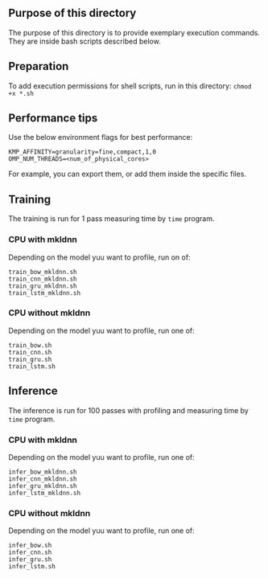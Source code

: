 ## Purpose of this directory
The purpose of this directory is to provide exemplary execution commands. They are inside bash scripts described below.

## Preparation
To add execution permissions for shell scripts, run in this directory:
`chmod +x *.sh`

## Performance tips
Use the below environment flags for best performance:
```
KMP_AFFINITY=granularity=fine,compact,1,0
OMP_NUM_THREADS=<num_of_physical_cores>
```
For example, you can export them, or add them inside the specific files.

## Training
The training is run for 1 pass measuring time by `time` program.
### CPU with mkldnn
Depending on the model yuu want to profile, run on of:
```
train_bow_mkldnn.sh
train_cnn_mkldnn.sh
train_gru_mkldnn.sh
train_lstm_mkldnn.sh
```
### CPU without mkldnn
Depending on the model yuu want to profile, run one of:
```
train_bow.sh
train_cnn.sh
train_gru.sh
train_lstm.sh
```

## Inference
The inference is run for 100 passes with profiling and measuring time by `time` program.
### CPU with mkldnn
Depending on the model yuu want to profile, run one of:
```
infer_bow_mkldnn.sh
infer_cnn_mkldnn.sh
infer_gru_mkldnn.sh
infer_lstm_mkldnn.sh
```
### CPU without mkldnn
Depending on the model yuu want to profile, run one of:
```
infer_bow.sh
infer_cnn.sh
infer_gru.sh
infer_lstm.sh
```
